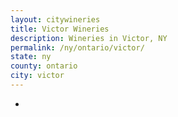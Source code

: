 ```yaml
---
layout: citywineries
title: Victor Wineries
description: Wineries in Victor, NY
permalink: /ny/ontario/victor/
state: ny
county: ontario
city: victor
---
```

-
